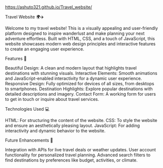  https://ashuto321.github.io/Travel_website/   

Travel Website 🌍✈️

Welcome to my travel website! This is a visually appealing and user-friendly platform designed to inspire wanderlust and make planning your next adventure effortless. Built with HTML, CSS, and a touch of JavaScript, this website showcases modern web design principles and interactive features to create an engaging user experience.

Features 🚀

Beautiful Design: A clean and modern layout that highlights travel destinations with stunning visuals.
Interactive Elements: Smooth animations and JavaScript-enabled interactivity for a dynamic user experience.
Responsive Design: Fully optimized for devices of all sizes, from desktops to smartphones.
Destination Highlights: Explore popular destinations with detailed descriptions and imagery.
Contact Form: A working form for users to get in touch or inquire about travel services.

Technologies Used 💻

HTML: For structuring the content of the website.
CSS: To style the website and ensure an aesthetically pleasing layout.
JavaScript: For adding interactivity and dynamic behavior to the website.

Future Enhancements 🌟

Integration with APIs for live travel deals or weather updates.
User account functionality for personalized travel planning.
Advanced search filters to find destinations by preferences like budget, activities, or climate.

